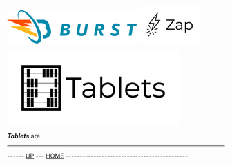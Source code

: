 ![Burst](../../documentation/burst_h_small.png "")  ![](./zap_small.png "")

![](./tablets.png "")

___Tablets___ are


---
------ [UP](../readme.md) ---  [HOME](../../readme.md) --------------------------------------------
